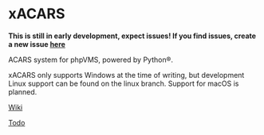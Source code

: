 # xACARS
**This is still in early development, expect issues! If you find issues, create a new issue [here](https://github.com/slimit75/xACARS/issues/new)**

ACARS system for phpVMS, powered by Python®.

xACARS only supports Windows at the time of writing, but development Linux support can be found on the linux branch. Support for macOS is planned.

[Wiki](https://github.com/slimit75/xACARS/wiki)

[Todo](https://github.com/slimit75/xACARS/projects/1)
